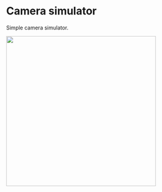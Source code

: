 # Camera simulator #

Simple camera simulator. 



<img src="https://user-images.githubusercontent.com/25400249/52801616-937d8480-307e-11e9-9fd7-41c141503d3e.PNG" width="400"/>
